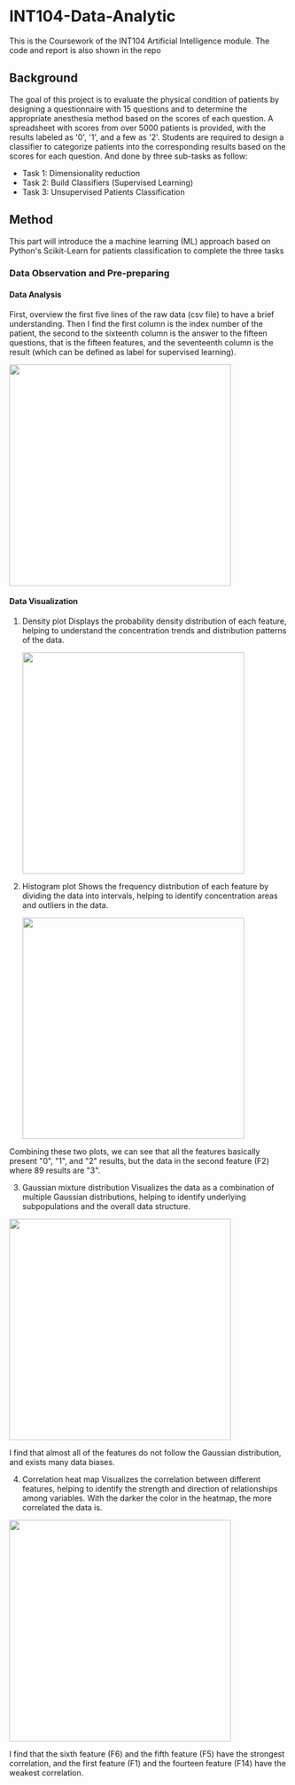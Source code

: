 # INT104-Data-Analytic
This is the Coursework of the INT104 Artificial Intelligence module. The code and report is also shown in the repo
## Background
The goal of this project is to evaluate the physical condition of patients by designing a questionnaire with 15 questions and to determine the appropriate anesthesia method based on the scores of each question. A spreadsheet with scores from over 5000 patients is provided, with the results labeled as '0', '1', and a few as '2'. Students are required to design a classifier to categorize patients into the corresponding results based on the scores for each question. And done by three sub-tasks as follow:
* Task 1: Dimensionality reduction
* Task 2: Build Classifiers (Supervised Learning)
* Task 3: Unsupervised Patients Classification
## Method
This part will introduce the a machine learning (ML) approach based on Python's Scikit-Learn for patients classification to complete the three tasks
### Data Observation and Pre-preparing
#### Data Analysis
First, overview the first five lines of the raw data (csv file) to have a brief understanding. Then I find  the first column is the index number of the patient, the second to the sixteenth column is the answer to the fifteen questions, that is the fifteen features, and the seventeenth column is the result (which can be defined as label for supervised learning).

<img src="https://github.com/user-attachments/assets/f8a99fff-37f4-40da-9a04-0b8e120e060f" width=400px>

#### Data Visualization
1. Density plot
   Displays the probability density distribution of each feature, helping to understand the concentration trends and distribution patterns of the data. 

   <img src="https://github.com/user-attachments/assets/20ae8a3f-e29a-4053-a7f6-a9bb796e8f8d" width=400px>
 
2. Histogram plot
   Shows the frequency distribution of each feature by dividing the data into intervals, helping to identify concentration areas and outliers in the data.

   <img src="https://github.com/user-attachments/assets/e57fcae9-9c8f-4115-9376-8ddb05b4de9b" width=400px>

Combining these two plots, we can see that all the features basically present "0", "1", and "2" results, but the data in the second feature (F2) where 89 results are "3".

3.  Gaussian mixture distribution
   Visualizes the data as a combination of multiple Gaussian distributions, helping to identify underlying subpopulations and the overall data structure.

   <img src="https://github.com/user-attachments/assets/06f7fea4-e3a3-4472-96f5-0fa522974230" width=400px>

I find that almost all of the features do not follow the Gaussian distribution, and exists many data biases.

4.  Correlation heat map
   Visualizes the correlation between different features, helping to identify the strength and direction of relationships among variables. With the darker the color in the heatmap, the more correlated the data is.

   <img src="https://github.com/user-attachments/assets/29c5ddac-c2ba-45b1-a9c4-aa5484cf9072" width=400px>

I find that the sixth feature (F6) and the fifth feature (F5) have the strongest correlation, and the first feature (F1) and the fourteen feature (F14) have the weakest correlation.
